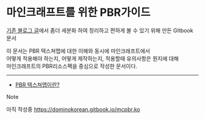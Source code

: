 # 마인크래프트를 위한 PBR가이드

[기존 블로그 글](https://dominokorean.tistory.com/18)에서 좀더 세분화 하여 정리하고 편하게 볼  수 있기 위해 만든 GItbook 문서

이 문서는 PBR 텍스쳐맵에 대한 이해와 동시에 마인크래프트에서  
어떻게 적용해야 하는지, 어떻게 제작하는지, 적용할때 유의사항은 뭔지에 대해  
마인크래프트의 PBR리소스팩을 중심으로 작성한 문서이다.


---

- [PBR 텍스쳐맵이란?](/about_pbr.md)

> [!NOTE]
> 아직 작성중
> https://dominokorean.gitbook.io/mcpbr.ko